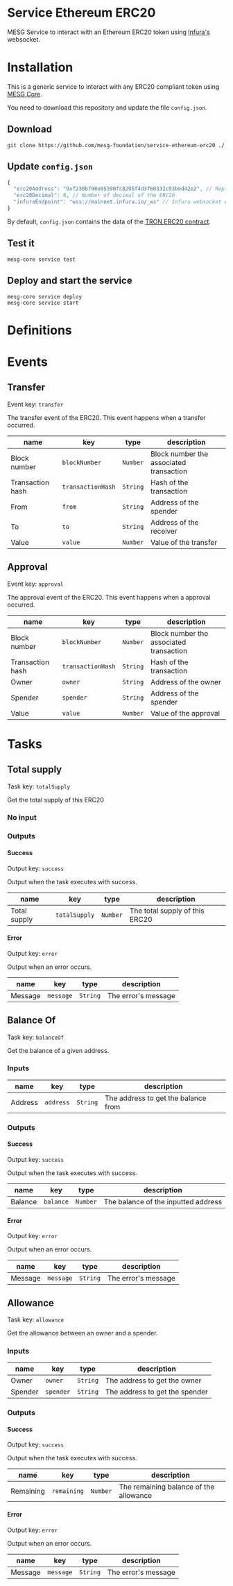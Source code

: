 # Service Ethereum ERC20
MESG Service to interact with an Ethereum ERC20 token using [Infura's](https://infura.io/) websocket.

# Installation

This is a generic service to interact with any ERC20 compliant token using [MESG Core](https://github.com/mesg-foundation/core).

You need to download this repository and update the file `config.json`.

## Download

```
git clone https://github.com/mesg-foundation/service-ethereum-erc20 ./
```

## Update `config.json`
```js
{
  "erc20Address": "0xf230b790e05390fc8295f4d3f60332c93bed42e2", // Replace with the address of the ERC20 contract of you choice
  "erc20Decimal": 6, // Number of decimal of the ERC20
  "infuraEndpoint": "wss://mainnet.infura.io/_ws" // Infura websocket endpoint. If you have any problem, try "wss://mainnet.infura.io/ws"
}
```
By default, `config.json` contains the data of the [TRON ERC20 contract](https://etherscan.io/token/0xf230b790e05390fc8295f4d3f60332c93bed42e2).

## Test it
```
mesg-core service test
```

## Deploy and start the service
```
mesg-core service deploy
mesg-core service start
```

# Definitions

# Events

## Transfer

Event key: `transfer`

The transfer event of the ERC20. This event happens when a transfer occurred.

| name | key | type | description |
| --- | --- | --- | --- |
| Block number | `blockNumber` | `Number` | Block number the associated transaction |
| Transaction hash | `transactionHash` | `String` | Hash of the transaction |
| From | `from` | `String` | Address of the spender |
| To | `to` | `String` | Address of the receiver  |
| Value | `value` | `Number` | Value of the transfer |

## Approval

Event key: `approval`

The approval event of the ERC20. This event happens when a approval occurred.

| name | key | type | description |
| --- | --- | --- | --- |
| Block number | `blockNumber` | `Number` | Block number the associated transaction |
| Transaction hash | `transactionHash` | `String` | Hash of the transaction |
| Owner | `owner` | `String` | Address of the owner |
| Spender | `spender` | `String` | Address of the spender  |
| Value | `value` | `Number` | Value of the approval |


# Tasks

## Total supply

Task key: `totalSupply`

Get the total supply of this ERC20

### No input

### Outputs

#### Success

Output key: `success`

Output when the task executes with success.

| name | key | type | description |
| --- | --- | --- | --- |
| Total supply | `totalSupply` | `Number` | The total supply of this ERC20 |

#### Error

Output key: `error`

Output when an error occurs.

| name | key | type | description |
| --- | --- | --- | --- |
| Message | `message` | `String` | The error's message |


## Balance Of

Task key: `balanceOf`

Get the balance of a given address.

### Inputs

| name | key | type | description |
| --- | --- | --- | --- |
| Address | `address` | `String` | The address to get the balance from |

### Outputs

#### Success

Output key: `success`

Output when the task executes with success.

| name | key | type | description |
| --- | --- | --- | --- |
| Balance | `balance` | `Number` | The balance of the inputted address |

#### Error

Output key: `error`

Output when an error occurs.

| name | key | type | description |
| --- | --- | --- | --- |
| Message | `message` | `String` | The error's message |


## Allowance

Task key: `allowance`

Get the allowance between an owner and a spender.

### Inputs

| name | key | type | description |
| --- | --- | --- | --- |
| Owner | `owner` | `String` | The address to get the owner |
| Spender | `spender` | `String` | The address to get the spender |

### Outputs

#### Success

Output key: `success`

Output when the task executes with success.

| name | key | type | description |
| --- | --- | --- | --- |
| Remaining | `remaining` | `Number` | The remaining balance of the allowance |

#### Error

Output key: `error`

Output when an error occurs.

| name | key | type | description |
| --- | --- | --- | --- |
| Message | `message` | `String` | The error's message |
